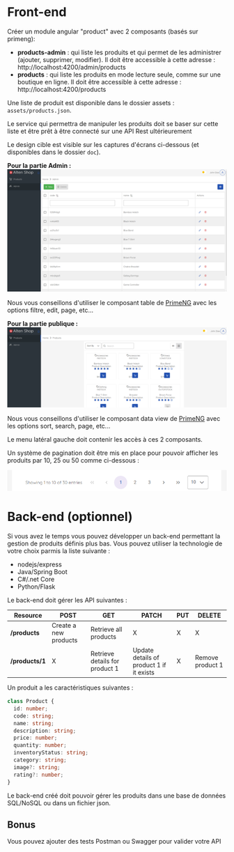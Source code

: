 # Front-end

Créer un module angular "product" avec 2 composants (basés sur primeng): 
 - **products-admin** : qui liste les produits et qui permet de les administrer (ajouter, supprimer, modifier).
    Il doit être accessible à cette adresse : http://localhost:4200/admin/products
 - **products** : qui liste les produits en mode lecture seule, comme sur une boutique en ligne.
    Il doit être accessible à cette adresse : http://localhost:4200/products

Une liste de produit est disponible dans le dossier assets : `assets/products.json`.

Le service qui permettra de manipuler les produits doit se baser sur cette liste et être prêt à être connecté sur une API Rest ultérieurement

Le design cible est visible sur les captures d'écrans ci-dessous (et disponibles dans le dossier `doc`).

**Pour la partie Admin :**
![admin](doc/products-admin.png)

Nous vous conseillons d'utiliser le composant table de [PrimeNG](https://primeng.org/table#filter) avec les options filtre, edit, page, etc...

 **Pour la partie publique :**
![public](doc/products.png)

Nous vous conseillons d'utiliser le composant data view de [PrimeNG](https://primeng.org/dataview) avec les options sort, search, page, etc...


Le menu latéral gauche doit contenir les accès à ces 2 composants.

Un système de pagination doit être mis en place pour pouvoir afficher les produits par 10, 25 ou 50 comme ci-dessous :

![pagination](doc/pagination.png)

# Back-end (optionnel)

Si vous avez le temps vous pouvez développer un back-end permettant la gestion de produits définis plus bas.
Vous pouvez utiliser la technologie de votre choix parmis la liste suivante :

- nodejs/express
- Java/Spring Boot
- C#/.net Core
- Python/Flask


Le back-end doit gérer les API suivantes : 

| Resource           | POST                  | GET                            | PATCH                                    | PUT | DELETE           |
| ------------------ | --------------------- | ------------------------------ | ---------------------------------------- | --- | ---------------- |
| **/products**      | Create a new products | Retrieve all products          | X                                        | X   |     X            |
| **/products/1**    | X                     | Retrieve details for product 1 | Update details of product 1 if it exists | X   | Remove product 1 |

Un produit a les caractéristiques suivantes : 

``` typescript
class Product {
  id: number;
  code: string;
  name: string;
  description: string;
  price: number;
  quantity: number;
  inventoryStatus: string;
  category: string;
  image?: string;
  rating?: number;
}
```

Le back-end créé doit pouvoir gérer les produits dans une base de données SQL/NoSQL ou dans un fichier json.

## Bonus

Vous pouvez ajouter des tests Postman ou Swagger pour valider votre API
